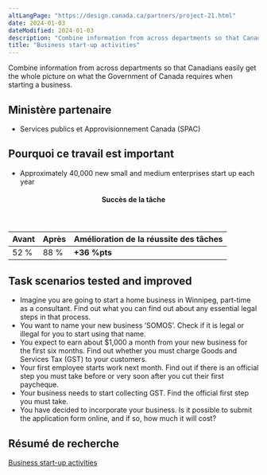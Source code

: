 ```yaml
---
altLangPage: "https://design.canada.ca/partners/project-21.html"
date: 2024-01-03
dateModified: 2024-01-03
description: "Combine information from across departments so that Canadians easily get the whole picture on what the Government of Canada requires when starting a business."
title: "Business start-up activities"
---
```

<p>Combine information from across departments so that Canadians easily get the whole picture on what the Government of Canada requires when starting a business.</p>
<h2>Ministère partenaire</h2>
<ul>
  <li>Services publics et Approvisionnement Canada (SPAC)</li>
</ul>
<h2>Pourquoi ce travail est important</h2>
<ul>
  <li>Approximately 40,000 new small and medium enterprises start up each year</li>
</ul>
<div class="row mrgn-tp-lg mrgn-bttm-lg">
  <div class="col-md-8">
    <div class="panel panel-success">
      <header class="panel-heading">
        <h4 class="panel-title text-center">Succès de la tâche</h4>
      </header>
      <table class="table">
        <thead>
          <tr style="">
            <th scope="col" class="col-md-3">Avant</th>
            <th scope="col" class="col-md-3">Après</th>
            <th scope="col" class="col-md-6">Amélioration de la réussite des tâches</th>
          </tr>
        </thead>
        <tbody>
          <tr>
            <td class="table-smnum">52&nbsp;%</td>
            <td class="table-smnum">88&nbsp;%</td>
            <td class="table-smnum"><span class="text-success"><strong>+36&nbsp;%pts</strong></span></td>
          </tr>
        </tbody>
      </table>
    </div>
  </div>
</div>
<h2>Task scenarios tested and improved</h2>
<ul class="lst-spcd">
  <li>Imagine you are going to start a home business in Winnipeg, part-time as a consultant. Find out what you can find out about any essential legal steps in that process.</li>
  <li>You want to name your new business
    ‘SOMOS’. Check if it is legal or illegal for you to start using that name.</li>
  <li>You expect to earn about
    $1,000 a month from your new business for the first six months. Find out whether you must charge
    Goods and Services Tax (GST) to your customers.</li>
  <li>Your first employee starts work next month. Find out if there is an official step you must take before or very soon after you cut their first paycheque.</li>
  <li>Your business needs to start collecting
    GST. Find the official first step you must take.</li>
  <li>You have decided to incorporate your business. Is it possible to submit the application form online, and if so, how much it will cost?</li>
</ul>
<h2>Résumé de recherche</h2>
<p><a href="https://blog.canada.ca/2018/02/20/Starting_a_business.html">Business start-up activities</a></p>
